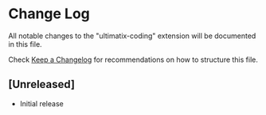 # Change Log

All notable changes to the "ultimatix-coding" extension will be documented in this file.

Check [Keep a Changelog](http://keepachangelog.com/) for recommendations on how to structure this file.

## [Unreleased]

- Initial release